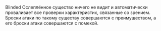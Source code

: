 Blinded 
Ослеплённое существо ничего не видит и автоматически проваливает все проверки характеристик, связанные со зрением. 
Броски атаки по такому существу совершаются с преимуществом, а его броски атаки совершаются с помехой.
